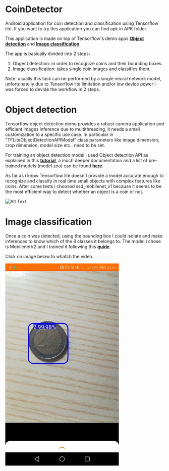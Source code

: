 # CoinDetector
Android application for coin detection and classification using Tensorflow lite.
If you want to try this application you can find apk in APK folder.

This application is made on top of Tensorflow's demo apps **[Object detection](https://github.com/tensorflow/examples/blob/master/lite/examples/object_detection/android/README.md)** and **[Image classification](https://github.com/tensorflow/examples/blob/master/lite/examples/image_classification/android/README.md)**.

The app is basically divided into 2 steps:
1. Obgect detection: in order to recognize coins and their bounding boxes.
2. Image classification: takes single coin images and classifies them.

Note: usually this task can be performed by a single neural network model, unfortunatelly due to Tensorflow lite limitation and/or low device power i was forced to devide the workflow in 2 steps.

# Object detection

Tensorflow object detection demo provides a robust camera application and efficient images inference due to multithreading, it needs a small customization to a specific use case. In particular in "TFLiteObjectDetectionAPIModel" class parameters like image dimension, crop dimension, model size etc.. need to be set.

For training an object detection model i used Object detection API as explained in this **[tutorial](https://tensorflow-object-detection-api-tutorial.readthedocs.io/en/latest/training.html)**, a much deeper documentation and a list of pre-trained models (model zoo) can be found **[here](https://github.com/tensorflow/models/tree/master/research/object_detection)**.

As far as i know Tensorflow lite doesn't provide a model accurate enough to recognize and classify in real time small objects with complex features like coins.
After some tests i choosed ssd_mobilenet_v1 because it seems to be the most efficient way to detect whether an object is a coin or not.

![Alt Text](images/coin_detection.gif)

# Image classification
Once a coin was detected, using the bounding box I could isolate and make inferences to know which of the 8 classes it belongs to.
The model I chose is MobilenetV2 and I trained it following this **[guide](https://codelabs.developers.google.com/codelabs/recognize-flowers-with-tensorflow-on-android/#0)**.


Click on image below to whatch the video.


[![Watch the video](images/screenshot2.jpg)](https://www.youtube.com/watch?v=UHufGNnpnro&ab_channel=vitofilomeno)
